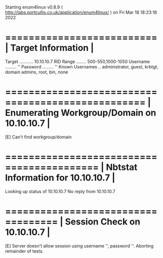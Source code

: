 Starting enum4linux v0.8.9 ( http://labs.portcullis.co.uk/application/enum4linux/ ) on Fri Mar 18 18:23:16 2022

 ========================== 
|    Target Information    |
 ========================== 
Target ........... 10.10.10.7
RID Range ........ 500-550,1000-1050
Username ......... ''
Password ......... ''
Known Usernames .. administrator, guest, krbtgt, domain admins, root, bin, none


 ================================================== 
|    Enumerating Workgroup/Domain on 10.10.10.7    |
 ================================================== 
[E] Can't find workgroup/domain


 ========================================== 
|    Nbtstat Information for 10.10.10.7    |
 ========================================== 
Looking up status of 10.10.10.7
No reply from 10.10.10.7

 =================================== 
|    Session Check on 10.10.10.7    |
 =================================== 
[E] Server doesn't allow session using username '', password ''.  Aborting remainder of tests.

